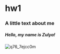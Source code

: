 # hw1
### A little text about me
##### *Hello, my name is **Zulya**!*
![q76_7ejcc0m](https://user-images.githubusercontent.com/35367049/35192926-e05936ce-feab-11e7-8493-f47c3a7dd0ff.jpg)


